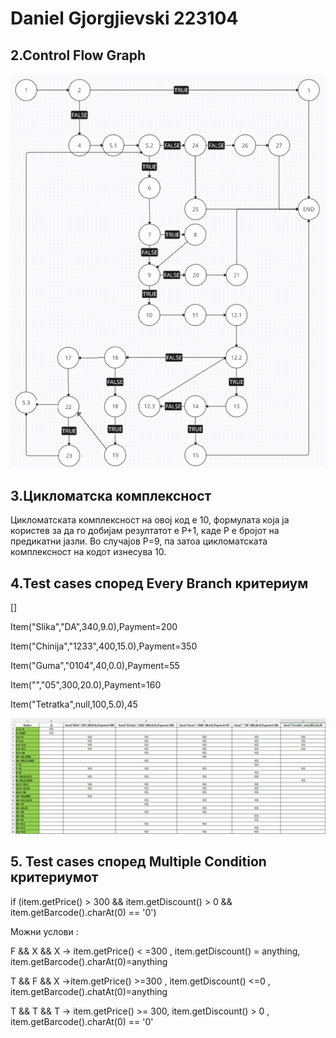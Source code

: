 # Daniel Gjorgjievski 223104

## 2.Control Flow Graph

![Alt](https://github.com/GorgievskiDaniel/SI_2024_lab2_223104/blob/master/CFG.png?raw=true)

## 3.Цикломатска комплексност

Цикломатската комплексност на овој код е 10, формулата која ја користев за да го добијам резултатот е P+1, каде P е бројот на предикатни јазли. Во случајoв P=9, па затоа цикломатската комплексност на кодот изнесува 10.

## 4.Test cases според Every Branch критериум

[]

Item("Slika","DA",340,9.0),Payment=200

Item("Chinija","1233",400,15.0),Payment=350

Item("Guma","0104",40,0.0),Payment=55

Item("","05",300,20.0),Payment=160

Item("Tetratka",null,100,5.0),45

![Alt](https://github.com/GorgievskiDaniel/SI_2024_lab2_223104/blob/master/EveryBranch.png?raw=true)

## 5. Test cases според Multiple Condition критериумот

if (item.getPrice() > 300 && item.getDiscount() > 0 && item.getBarcode().charAt(0) == '0')

Можни услови :

F && X && X -> item.getPrice() < =300 , item.getDiscount() = anything, item.getBarcode().charAt(0)=anything

T && F && X ->item.getPrice() >=300 , item.getDiscount() <=0 , item.getBarcode().chatAt(0)=anything

T && T && T -> item.getPrice() >= 300, item.getDiscount() > 0 , item.getBarcode().charAt(0) == '0'
